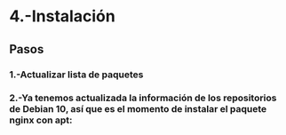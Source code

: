 # 4.-Instalación
## Pasos
### 1.-Actualizar lista de paquetes 
### 2.-Ya tenemos actualizada la información de los repositorios de Debian 10, así que es el momento de instalar el paquete nginx con apt:
